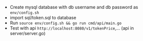 * Create mysql database with db username and db password as `env/config.sh`
* import sql/token.sql to database
* Run `source env/config.sh && go run cmd/api/main.go`
* Test with api `http://localhost:8080/v1/tokenPrice`,... (api in server/server.go)
